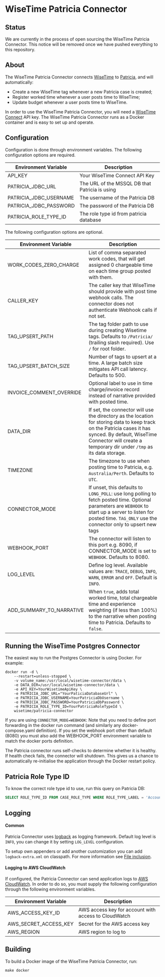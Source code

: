 # WiseTime Patricia Connector

## Status

We are currently in the process of open sourcing the WiseTime Patricia Connector. This notice will be removed once we have pushed everything to this repository.

## About

The WiseTime Patricia Connector connects [WiseTime](https://wisetime.io) to [Patricia](https://www.patrix.com/patricia), and will automatically:

* Create a new WiseTime tag whenever a new Patricia case is created;
* Register worked time whenever a user posts time to WiseTime;
* Update budget whenever a user posts time to WiseTime.

In order to use the WiseTime Patricia Connector, you will need a [WiseTime Connect](https://wisetime.io/docs/connect/) API key. The WiseTime Patricia Connector runs as a Docker container and is easy to set up and operate.

## Configuration

Configuration is done through environment variables. The following configuration options are required.

| Environment Variable                      | Description                                                              |
| ----------------------------------------  | ------------------------------------------------------------------------ |
| API_KEY                                   | Your WiseTime Connect API Key                                            |
| PATRICIA_JDBC_URL                         | The URL of the MSSQL DB that Patricia is using                           |
| PATRICIA_JDBC_USERNAME                    | The username of the Patricia DB                                          |
| PATRICIA_JDBC_PASSWORD                    | The password of the Patricia DB                                          |
| PATRICIA_ROLE_TYPE_ID                     | The role type id from patricia database                                  |

The following configuration options are optional.

| Environment Variable                 | Description                                                                                                                                                                                                                   |
| ------------------------------------ | ----------------------------------------------------------------------------------------------------------------------------------------------------------------------------------------------------------------------------- |
| WORK_CODES_ZERO_CHARGE               | List of comma separated work codes, that will get assigned 0 chargeable time on each time group posted with them.                                                                                                             |
| CALLER_KEY                           | The caller key that WiseTime should provide with post time webhook calls. The connector does not authenticate Webhook calls if not set.                                                                                       |
| TAG_UPSERT_PATH                      | The tag folder path to use during creating Wisetime tags. Defaults to `/Patricia/` (trailing slash required). Use `/` for root folder.                                                                                        |
| TAG_UPSERT_BATCH_SIZE                | Number of tags to upsert at a time. A large batch size mitigates API call latency. Defaults to 500.                                                                                                                           |
| INVOICE_COMMENT_OVERRIDE             | Optional label to use in time charge/invoice record instead of narrative provided with posted time.                                                                                                                           |
| DATA_DIR                             | If set, the connector will use the directory as the location for storing data to keep track on the Patricia cases it has synced. By default, WiseTime Connector will create a temporary dir under `/tmp` as its data storage. |
| TIMEZONE                             | The timezone to use when posting time to Patricia, e.g. `Australia/Perth`. Defaults to `UTC`.                                                                                                                                 |
| CONNECTOR_MODE                       | If unset, this defaults to `LONG_POLL`: use long polling to fetch posted time. Optional parameters are `WEBHOOK` to start up a server to listen for posted time. `TAG_ONLY` use the connector only to upsert new tags         |
| WEBHOOK_PORT                         | The connector will listen to this port e.g. 8090, if CONNECTOR_MODE is set to `WEBHOOK`. Defaults to 8080.                                                                                                                    |
| LOG_LEVEL                            | Define log level. Available values are: `TRACE`, `DEBUG`, `INFO`, `WARN`, `ERROR` and `OFF`. Default is `INFO`.                                                                                                               |
| ADD_SUMMARY_TO_NARRATIVE             | When `true`, adds total worked time, total chargeable time and experience weighting (if less than 100%) to the narrative when posting time to Patricia. Defaults to `false`.                                                  |


## Running the WiseTime Postgres Connector

The easiest way to run the Postgres Connector is using Docker. For example:

```text
docker run -d \
    --restart=unless-stopped \
    -v volume_name:/usr/local/wisetime-connector/data \
    -e DATA_DIR=/usr/local/wisetime-connector/data \
    -e API_KEY=YourWisetimeApiKey \
    -e PATRICIA_JDBC_URL="YourPaticiaDatabaseUrl" \
    -e PATRICIA_JDBC_USERNAME=YourPatriciaDbUsername \
    -e PATRICIA_JDBC_PASSWORD=YourPatriciaDbPassword \
    -e PATRICIA_ROLE_TYPE_ID=YourPatriciaRoleTypeId \
    wisetime/patricia-connector
```

If you are using `CONNECTOR_MODE=WEBHOOK`: Note that you need to define port forwarding in the docker run command (and similarly any docker-compose.yaml definition). If you set the webhook port other than default (8080) you must also add the WEBHOOK_PORT environment variable to match the docker ports definition.

The Patricia connector runs self-checks to determine whether it is healthy. If health check fails, the connector will shutdown. This gives us a chance to automatically re-initialise the application through the Docker restart policy.
 
## Patricia Role Type ID
To know the correct role type id to use, run this query on Patricia DB:  
  ```sql
  SELECT ROLE_TYPE_ID FROM CASE_ROLE_TYPE WHERE ROLE_TYPE_LABEL = 'Account Address';
  ```

## Logging

#### Common

Patricia Connector uses [logback](https://logback.qos.ch) as logging framework. Default log level is `INFO`, you can change it by setting `LOG_LEVEL` configuration.

To setup own appenders or add another customization you can add `logback-extra.xml` on classpath. For more information see [File inclusion](https://logback.qos.ch/manual/configuration.html#fileInclusion).

#### Logging to AWS CloudWatch

If configured, the Patricia Connector can send application logs to [AWS CloudWatch](https://aws.amazon.com/cloudwatch/). In order to do so, you must supply the following configuration through the following environment variables.

| Environment Variable  | Description                                          |
| --------------------- | ---------------------------------------------------- |
| AWS_ACCESS_KEY_ID     | AWS access key for account with access to CloudWatch |
| AWS_SECRET_ACCESS_KEY | Secret for the AWS access key                        |
| AWS_REGION            | AWS region to log to                                 |

## Building

To build a Docker image of the WiseTime Patricia Connector, run:

```text
make docker
```

